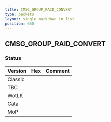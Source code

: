 ```yaml
---
title: CMSG_GROUP_RAID_CONVERT
type: packets
layout: single_markdown_in_list
position: 655
---
```


## CMSG_GROUP_RAID_CONVERT

### Status

Version    | Hex        | Comment
---------- | ---------- | ---------- 
Classic    |            |
TBC        |            |
WotLK      |            |
Cata       |            |
MoP        |            |